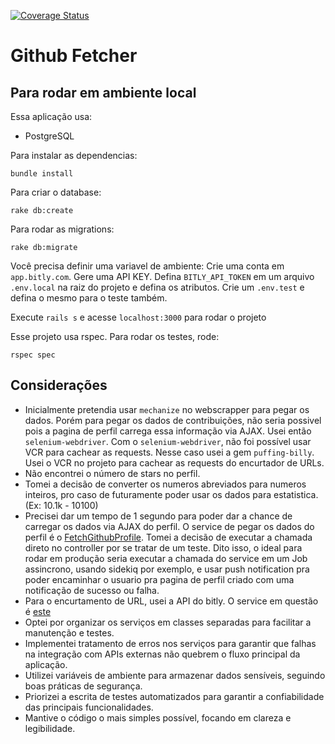 [![Coverage Status](https://coveralls.io/repos/github/HugoTamaki/github_fetcher/badge.svg?branch=main)](https://coveralls.io/github/HugoTamaki/github_fetcher?branch=main)

# Github Fetcher

## Para rodar em ambiente local

Essa aplicação usa:

- PostgreSQL

Para instalar as dependencias:

```
bundle install
```

Para criar o database:
```
rake db:create
```

Para rodar as migrations:
```
rake db:migrate
```

Você precisa definir uma variavel de ambiente:
Crie uma conta em `app.bitly.com`. Gere uma API KEY.
Defina `BITLY_API_TOKEN` em um arquivo `.env.local` na raiz do projeto e defina os atributos. Crie um `.env.test` e defina o mesmo para o teste também.

Execute `rails s` e acesse `localhost:3000` para rodar o projeto

Esse projeto usa rspec. Para rodar os testes, rode:

```
rspec spec
```

## Considerações

- Inicialmente pretendia usar `mechanize` no webscrapper para pegar os dados. Porém para pegar os dados de contribuições, não seria possivel pois a pagina de perfil carrega essa informação via AJAX. Usei então `selenium-webdriver`. Com o `selenium-webdriver`, não foi possível usar VCR para cachear as requests. Nesse caso usei a gem `puffing-billy`. Usei o VCR no projeto para cachear as requests do encurtador de URLs.
- Não encontrei o número de stars no perfil.
- Tomei a decisão de converter os numeros abreviados para numeros inteiros, pro caso de futuramente poder usar os dados para estatistica. (Ex: 10.1k - 10100)
- Precisei dar um tempo de 1 segundo para poder dar a chance de carregar os dados via AJAX do perfil. O service de pegar os dados do perfil é o [FetchGithubProfile](./app/services/fetch_github_profile.rb). Tomei a decisão de executar a chamada direto no controller por se tratar de um teste. Dito isso, o ideal para rodar em produção seria executar a chamada do service em um Job assincrono, usando sidekiq por exemplo, e usar push notification pra poder encaminhar o usuario pra pagina de perfil criado com uma notificação de sucesso ou falha.
- Para o encurtamento de URL, usei a API do bitly. O service em questão é [este](./app/services/shorten_url.rb)
- Optei por organizar os serviços em classes separadas para facilitar a manutenção e testes.
- Implementei tratamento de erros nos serviços para garantir que falhas na integração com APIs externas não quebrem o fluxo principal da aplicação.
- Utilizei variáveis de ambiente para armazenar dados sensíveis, seguindo boas práticas de segurança.
- Priorizei a escrita de testes automatizados para garantir a confiabilidade das principais funcionalidades.
- Mantive o código o mais simples possível, focando em clareza e legibilidade.